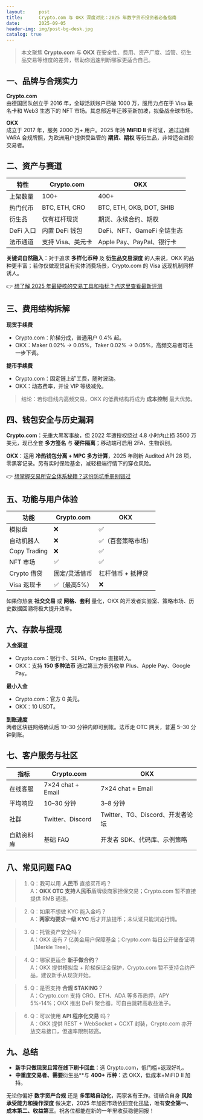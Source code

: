 ```yaml
---
layout:     post
title:      Crypto.com 与 OKX 深度对比：2025 年数字货币投资者必备指南
date:       2025-09-05
header-img: img/post-bg-desk.jpg
catalog: true
---
```


> 本文聚焦 **Crypto.com** 与 **OKX** 在安全性、费用、资产广度、监管、衍生品交易等维度的差异，帮助你迅速判断哪家更适合自己。

## 一、品牌与合规实力

**Crypto.com**  
由德国团队创立于 2016 年，全球活跃账户已破 1000 万，服用力点在于 Visa 联名卡和 Web3 生态下的 NFT 市场。其总部近年迁移至新加坡，拟备战全球市场。

**OKX**  
成立于 2017 年，服务 2000 万+ 用户。2025 年持 **MiFID II** 许可证，通过迪拜 VARA 合规牌照，为欧洲用户提供受监管的 **期货、期权** 等衍生品，非常适合进阶交易者。

## 二、资产与赛道

| 特性 | Crypto.com | OKX |
|---|---|---|
| 上架数量 | 100+ | 400+ |
| 热门代币 | BTC, ETH, CRO | BTC, ETH, OKB, DOT, SHIB |
| 衍生品 | 仅有杠杆现货 | 期货、永续合约、期权 |
| DeFi 入口 | 内置 DeFi 钱包 | DeFi、NFT、GameFi 全链生态 |
| 法币通道 | 支持 Visa、美元卡 | Apple Pay、PayPal、银行卡 |

**关键词自然融入**：对于追求 **多样化币种** 及 **衍生品交易深度** 的人来说，OKX 的品种更丰富；若你仅做现货且有实体消费场景，Crypto.com 的 Visa 返现机制同样诱人。

👉 [想了解 2025 年最硬核的交易工具和指标？点这里查看最新评测](https://okxdog.com/)

## 三、费用结构拆解

**现货手续费**  
- Crypto.com：阶梯分成，普通用户 0.4% 起。  
- OKX：Maker 0.02% → 0.05%，Taker 0.02% → 0.05%，高频交易者可进一步下调。  

**提币手续费**  
- Crypto.com：固定链上矿工费，随时波动。  
- OKX：动态费率，并设 VIP 等级减免。  

> 结论：若你日线内高频交易，OKX 的低费结构将成为 **成本控制** 最大优势。

## 四、钱包安全与历史漏洞

**Crypto.com**：无重大黑客事故，但 2022 年遭授权绕过 4.8 小时内止损 3500 万美元，现已全套 **多方签名** 与 **硬件隔离**；移动端可启用 2FA、生物识别。  

**OKX**：运用 **冷热钱包分离 + MPC 多方计算**，2025 年刷新 Audited API 28 项，零黑客记录。另有实时保险基金，减轻极端行情下的穿仓风险。  

👉 [想掌握交易所安全体系秘籍？这份防坑手册别错过](https://okxdog.com/)

## 五、功能与用户体验

| 功能 | Crypto.com | OKX |
|---|---|---|
| 模拟盘 | ❌ | ✅ |
| 自动机器人 | ❌ | ✅（百套策略市场） |
| Copy Trading | ❌ | ✅ |
| NFT 市场 | ✅ | ✅ |
| Crypto 借贷 | 固定/灵活借币 | 杠杆借币 + 抵押贷 |
| Visa 返现卡 | ✅（最高5%） | ❌ |

如果你热衷 **社交交易** 或 **网格、套利** 量化，OKX 的开发者实验室、策略市场、历史数据回溯将极大提升效率。

## 六、存款与提现

**入金渠道**  
- Crypto.com：银行卡、SEPA、Crypto 直接转入。  
- OKX：支持 **150 多种法币** 通过第三方表外收单 Plus、Apple Pay、Google Pay。  

**最小入金**  
- Crypto.com：官方 0 美元。  
- OKX：10 USDT。  

**到账速度**  
两者区块链网络确认后 10–30 分钟内即可到帐。法币走 OTC 网关，普遍 5–30 分钟到账。

## 七、客户服务与社区

| 指标 | Crypto.com | OKX |
|---|---|---|
| 在线客服 | 7×24 chat + Email | 7×24 chat + Email |
| 平均响应 | 10–30 分钟 | 3–8 分钟 |
| 社群 | Twitter、Discord | Twitter、TG、Discord、开发者论坛 |
| 自助资料库 | 基础 FAQ | 开发者 SDK、代码库、示例策略 |

## 八、常见问题 FAQ

> 1. Q：我可以用 **人民币** 直接买币吗？  
>    A：**OKX OTC 支持人民币**盾牌级商家担保交易；Crypto.com 暂不直接提供 RMB 通道。  

> 2. Q：如果不想做 KYC 能入金吗？  
>    A：**两家均要求一级 KYC** 后才开放提币；未认证只能浏览行情。  

> 3. Q：托管资产安全吗？  
>    A：OKX 设有 7 亿美金用户保障基金；Crypto.com 每日公开储备证明（Merkle Tree）。  

> 4. Q：哪家更适合 **新手做合约**？  
>    A：OKX 提供模拟盘 + 阶梯保证金保护，Crypto.com 暂不支持合约产品，建议新手从现货开始。  

> 5. Q：是否支持 **合规 STAKING**？  
>    A：Crypto.com 支持 CRO、ETH、ADA 等多币质押，APY 5%-14%；OKX 推出 DeFi 聚合器，可自由跳转高收益池子。  

> 6. Q：可以使用 **API 程序化交易** 吗？  
>    A：OKX 提供 REST + WebSocket + CCXT 封装，Crypto.com 亦开放交易接口，但速率限制较高。

## 九、总结

- **新手只做现货且常在线下刷卡回血**：选 Crypto.com，低门槛+返现好礼。  
- **中重度交易者、需要**衍生品**与 **400+ 币种**：选 OKX，低成本+MiFID II 加持。  

无论你偏好 **数字资产合规** 还是 **多策略自动化**，两家各有王炸。请结合自身 **风险承受能力和操作深度** 做决定，2025 年加密市场依旧变化迅猛，唯有**安全第一、成本第二、收益第三**。祝各位都能在新的一年里收获稳健回报！